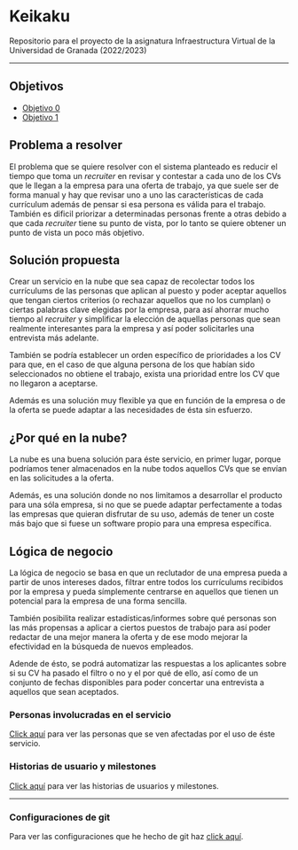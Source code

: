 # Keikaku

Repositorio para el proyecto de la asignatura Infraestructura Virtual de la Universidad de Granada (2022/2023)

---

## Objetivos

- [Objetivo 0](docs/objetivos/objetivo-0.md)
- [Objetivo 1](docs/objetivos/objetivo-1.md)

## Problema a resolver

El problema que se quiere resolver con el sistema planteado es reducir el tiempo que toma un _recruiter_ en revisar y contestar a cada uno de los CVs que le llegan a la empresa para una oferta de trabajo, ya que suele ser de forma manual y hay que revisar uno a uno las características de cada currículum además de pensar si esa persona es válida para el trabajo. También es dificil priorizar a determinadas personas frente a otras debido a que cada _recruiter_ tiene su punto de vista, por lo tanto se quiere obtener un punto de vista un poco más objetivo.

## Solución propuesta

Crear un servicio en la nube que sea capaz de recolectar todos los currículums de las personas que aplican al puesto y poder aceptar aquellos que tengan ciertos criterios (o rechazar aquellos que no los cumplan) o ciertas palabras clave elegidas por la empresa, para así ahorrar mucho tiempo al _recruiter_ y simplificar la elección de aquellas personas que sean realmente interesantes para la empresa y así poder solicitarles una entrevista más adelante.

También se podría establecer un orden específico de prioridades a los CV para que, en el caso de que alguna persona de los que habían sido seleccionados no obtiene el trabajo, exista una prioridad entre los CV que no llegaron a aceptarse.

Además es una solución muy flexible ya que en función de la empresa o de la oferta se puede adaptar a las necesidades de ésta sin esfuerzo.

## ¿Por qué en la nube?

La nube es una buena solución para éste servicio, en primer lugar, porque podríamos tener almacenados en la nube todos aquellos CVs que se envían en las solicitudes a la oferta.

Además, es una solución donde no nos limitamos a desarrollar el producto para una sóla empresa, si no que se puede adaptar perfectamente a todas las empresas que quieran disfrutar de su uso, además de tener un coste más bajo que si fuese un software propio para una empresa específica.

## Lógica de negocio

La lógica de negocio se basa en que un reclutador de una empresa pueda a partir de unos intereses dados, filtrar entre todos los currículums recibidos por la empresa y pueda símplemente centrarse en aquellos que tienen un potencial para la empresa de una forma sencilla.

También posibilita realizar estadísticas/informes sobre qué personas son las más propensas a aplicar a ciertos puestos de trabajo para así poder redactar de una mejor manera la oferta y de ese modo mejorar la efectividad en la búsqueda de nuevos empleados.

Adende de ésto, se podrá automatizar las respuestas a los aplicantes sobre si su CV ha pasado el filtro o no y el por qué de ello, así como de un conjunto de fechas disponibles para poder concertar una entrevista a aquellos que sean aceptados.

### Personas involucradas en el servicio

[Click aquí](docs/personas.md) para ver las personas que se ven afectadas por el uso de éste servicio.

### Historias de usuario y milestones

[Click aquí](docs/planteamiento.md) para ver las historias de usuarios y milestones.

---

### Configuraciones de git

Para ver las configuraciones que he hecho de git haz [click aquí](Sesiones/objetivo-0.md).
